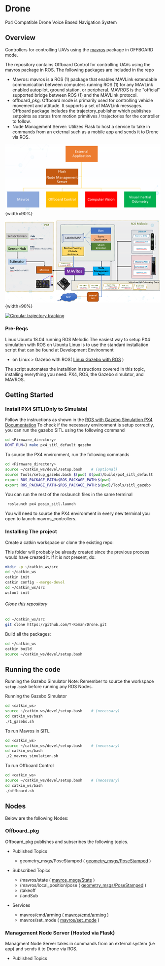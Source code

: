 # Drone
Px4 Compatible Drone Voice Based Navigation System


## Overview

Controllers for controlling UAVs using the [mavros](https://github.com/mavlink/mavros) package in OFFBOARD mode.

The repository contains Offboard Control for controlling UAVs using the mavros package in ROS. The following packages are included in the repo
- Mavros: mavros is a ROS (1) package that enables MAVLink extendable communication between computers running ROS (1) for any MAVLink enabled  autopilot, ground station, or peripheral. MAVROS is the "official" supported bridge between ROS (1) and the MAVLink protocol.
- offboard_pkg: Offboard mode is primarily used for controlling vehicle movement and attitude. It supports a set of MAVLink messages. Offboard package includes the trajectory_publisher which publishes setpoints as states from motion primitives / trajectories for the controller to follow.
- Node Management Server: Utilizes Flask to host a service to take in commands from an external such as a mobile app and sends it to Drone via ROS.

![Managment System Hierarchy](Readme_files/nms.png){width=90%}

![System Architecture](Readme_files/architecture.png){width=90%}

[![Circular trajectory tracking](https://img.youtube.com/vi/IEyocdnlYw0/0.jpg)](https://youtu.be/IEyocdnlYw0 "Circular trajectory tracking")

### Pre-Reqs
Linux Ubuntu 18.04 running ROS Melodic
The easiest way to setup PX4 simulation with ROS on Ubuntu Linux is to use the standard installation script that can be found at Development Environment
- on Linux > Gazebo with ROS( [Linux Gazebo with ROS](https://docs.px4.io/main/en/dev_setup/dev_env_linux_ubuntu.html#ros-gazebo) ) 

The script automates the installtion instructions covered in this topic, installing everything you need: PX4, ROS, the Gazebo simulator, and MAVROS.

## Getting Started
### Install PX4 SITL(Only to Simulate)
Follow the instructions as shown in the [ROS with Gazebo Simulation PX4 Documentation](https://dev.px4.io/master/en/simulation/ros_interface.html)
To check if the necessary environment is setup correctly, you can run the gazebo SITL using the following command

```bash
cd <Firmware_directory>
DONT_RUN=1 make px4_sitl_default gazebo
```
To source the PX4 environment, run the following commands
	
```bash
cd <Firmware_directory>
source ~/catkin_ws/devel/setup.bash    # (optional)
source Tools/setup_gazebo.bash $(pwd) $(pwd)/build/px4_sitl_default
export ROS_PACKAGE_PATH=$ROS_PACKAGE_PATH:$(pwd)
export ROS_PACKAGE_PATH=$ROS_PACKAGE_PATH:$(pwd)/Tools/sitl_gazebo
```

You can run the rest of the roslaunch files in the same terminal

```bash
 roslaunch px4 posix_sitl.launch
```

You will need to source the PX4 environment in every new terminal you open to launch mavros_controllers. 


### Installing The project

Create a catkin workspace or clone the existing repo:

This folder will probably be already created since the previous process would have created it. If it is not present, do:

```bash
mkdir -p ~/catkin_ws/src
cd ~/catkin_ws
catkin init
catkin config --merge-devel
cd ~/catkin_ws/src
wstool init
```

###### Clone this repository

```bash
cd ~/catkin_ws/src
git clone https://github.com/Y-Roman/Drone.git
```

Build all the packages:

```bash
cd ~/catkin_ws
catkin build
source ~/catkin_ws/devel/setup.bash
```

## Running the code
Running the Gazebo Simulator
Note: Remember to source the workspace `setup.bash` before running any ROS Nodes.

Running the Gazebo Simulator
```bash
cd <catkin_ws>
source ~/catkin_ws/devel/setup.bash    # (necessary)
cd catkin_ws/bash
./1_gazebo.sh
```
To run Mavros in SITL
``` bash
cd <catkin_ws>
source ~/catkin_ws/devel/setup.bash    # (necessary)
cd catkin_ws/bash
./2_mavros_simulation.sh
```

To run Offboard Control
``` bash
cd <catkin_ws>
source ~/catkin_ws/devel/setup.bash    # (necessary)
cd catkin_ws/bash
./offboard.sh
```

## Nodes
Below are the following Nodes:
### Offboard_pkg

Offboard_pkg publishes and subscribes the following topics.
- Published Topics
	- geometry_msgs/PoseStamped ( [geometry_msgs/PoseStamped](http://docs.ros.org/kinetic/api/geometry_msgs/html/msg/PoseStamped.html) )

- Subscribed Topics
	- /mavros/state ( [mavros_msgs/State](http://docs.ros.org/api/mavros_msgs/html/msg/State.html) )
	- /mavros/local_position/pose ( [geometry_msgs/PoseStamped](http://docs.ros.org/kinetic/api/geometry_msgs/html/msg/PoseStamped.html) )
    - /takeoff
	- /landSub
- Services
	- mavros/cmd/arming ( [mavros/cmd/arming](http://docs.ros.org/en/api/mavros_msgs/html/srv/CommandBool.html) )
	- mavros/set_mode ( [mavros/set_mode](http://docs.ros.org/en/api/mavros_msgs/html/srv/SetMode.html) )
	
### Management Node Server (Hosted via Flask)

Managment Node Server takes in commands from an external system (i.e app) and sends it to Drone via ROS.

- Published Topics